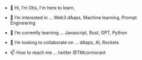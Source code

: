 - 👋 Hi, I’m Otis, I'm here to learn,
- 👀 I’m interested in ... Web3 dAaps, Machine learning, Prompt Engineering

- 🌱 I’m currently learning ... Javascript, Rust, GPT, Python  

- 💞️ I’m looking to collaborate on ... dAaps, AI, Rockets 

- 📫 How to reach me ... twitter @TMcormorant
